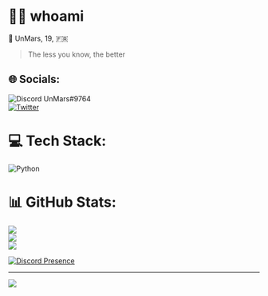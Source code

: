 # 👨‍💻 whoami
🔭 UnMars, 19, 🇫🇷 <br>
> The less you know, the better

## 🌐 Socials:
![Discord](https://img.shields.io/badge/Discord-%237289DA.svg?logo=discord&logoColor=white)   UnMars#9764 <br>  [![Twitter](https://img.shields.io/badge/Twitter-%231DA1F2.svg?logo=Twitter&logoColor=white)](https://twitter.com/UnMars_) 

# 💻 Tech Stack:
![Python](https://img.shields.io/badge/python-3670A0?style=for-the-badge&logo=python&logoColor=ffdd54)
# 📊 GitHub Stats:
![](https://github-readme-stats.vercel.app/api?username=UnMars&theme=gotham&hide_border=false&include_all_commits=true&count_private=true)<br/>
![](https://github-readme-streak-stats.herokuapp.com/?user=UnMars&theme=gotham&hide_border=false)<br/>
![](https://github-readme-stats.vercel.app/api/top-langs/?username=UnMars&theme=gotham&hide_border=false&include_all_commits=true&count_private=true&layout=compact)

[![Discord Presence](https://lanyard.cnrad.dev/api/298085350595756033)](https://discord.com/users/298085350595756033)

---
[![](https://visitcount.itsvg.in/api?id=UnMars&icon=0&color=0)](https://visitcount.itsvg.in)
